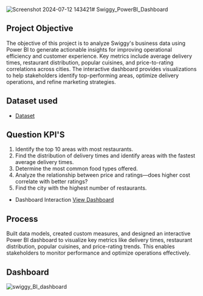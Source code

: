 ![Screenshot 2024-07-12 143421](https://github.com/user-attachments/assets/e96d86f1-4db4-4f5d-a9aa-88652d9e9989)# Swiggy_PowerBI_Dashboard
## Project Objective
The objective of this project is to analyze Swiggy's business data using Power BI to generate actionable insights for improving operational efficiency and customer experience. Key metrics include average delivery times, restaurant distribution, popular cuisines, and price-to-rating correlations across cities. The interactive dashboard provides visualizations to help stakeholders identify top-performing areas, optimize delivery operations, and refine marketing strategies.
## Dataset used
- <a href="https://raw.githubusercontent.com/adimsanjay/Swiggy_PowerBI_Dashboard/refs/heads/main/swiggy.csv">Dataset</a>
## Question KPI'S
1.	Identify the top 10 areas with most restaurants.
2.	Find the distribution of delivery times and identify areas with the fastest average delivery times.
3.	Determine the most common food types offered. 
4.	Analyze the relationship between price and ratings—does higher cost correlate with better ratings?
5.	Find the city with the highest number of restaurants.
- Dashboard Interaction <a href = "https://github.com/adimsanjay/Swiggy_PowerBI_Dashboard/blob/main/swiggy_Analysis_PowerBI.pdf">View Dashboard</a>
## Process
Built data models, created custom measures, and designed an interactive Power BI dashboard to visualize key metrics like delivery times, restaurant distribution, popular cuisines, and price-rating trends. This enables stakeholders to monitor performance and optimize operations effectively.
## Dashboard
![swiggy_BI_dashboard](https://github.com/user-attachments/assets/4cfd673b-8b9e-48a1-b71c-0b289f226507)

